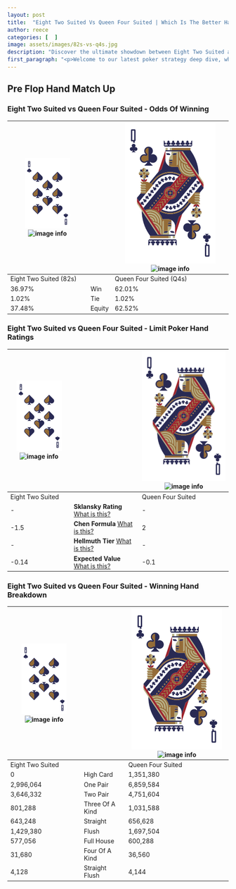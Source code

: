 ```yaml
---
layout: post
title:  "Eight Two Suited Vs Queen Four Suited | Which Is The Better Hand In Poker? A Complete Guide"
author: reece
categories: [  ]
image: assets/images/82s-vs-q4s.jpg
description: "Discover the ultimate showdown between Eight Two Suited and Queen Four Suited in poker! Uncover the odds, strategies, and scenarios where one hand triumphs over the other. Get ready to up your poker game with this thrilling analysis."
first_paragraph: "<p>Welcome to our latest poker strategy deep dive, where we're pitting two distinct hands against each other in a high-stakes showdown: Eight Two Suited vs Queen Four Suited.</p><p>In the dynamic world of poker, every decision counts, and knowing which hand holds the upper hand is key to your success at the table.</p><p>In this article, we'll dissect these two hands, explore the scenarios where one dominates the other, and equip you with the knowledge to make strategic choices that can tip the odds in your favor.</p><p>Get ready to unravel the intriguing dynamics of these poker hands and elevate your game to new heights.</p>"
---
```




[comment]: # (sp0)

## Pre Flop Hand Match Up

<div class="table hand-ratings" markdown="1"> 



### Eight Two Suited vs Queen Four Suited - Odds Of Winning


    
| ![image info](assets/images/hand1/8.png) ![image info](assets/images/hand1/2s.png) |  | ![image info](assets/images/hand2/Q.png) ![image info](assets/images/hand2/4s.png) |
| -------- | -------- | -------- |
| Eight Two Suited (82s) |  | Queen Four Suited (Q4s) |
| 36.97% | Win | 62.01% |
| 1.02% | Tie | 1.02% |
| 37.48% | Equity | 62.52% |




[comment]: # (sp1)



### Eight Two Suited vs Queen Four Suited - Limit Poker Hand Ratings


    
| ![image info](assets/images/hand1/8.png) ![image info](assets/images/hand1/2s.png) |  | ![image info](assets/images/hand2/Q.png) ![image info](assets/images/hand2/4s.png) |
| -------- | -------- | -------- |
| Eight Two Suited |  | Queen Four Suited |
| - | **Sklansky Rating** [What is this?](/sklansky-rating-explained) | - |
| -1.5 | **Chen Formula** [What is this?](/chen-formula-explained) | 2 |
| - | **Hellmuth Tier** [What is this?](/Hellmuth-tier-explained) | - |
| -0.14 | **Expected Value** [What is this?](/expected-value-explained) | -0.1 |




[comment]: # (sp2)



### Eight Two Suited vs Queen Four Suited - Winning Hand Breakdown


    
| ![image info](assets/images/hand1/8.png) ![image info](assets/images/hand1/2s.png) |  | ![image info](assets/images/hand2/Q.png) ![image info](assets/images/hand2/4s.png) |
| -------- | -------- | -------- |
| Eight Two Suited |  | Queen Four Suited |
| 0 | High Card | 1,351,380 |
| 2,996,064 | One Pair | 6,859,584 |
| 3,646,332 | Two Pair | 4,751,604 |
| 801,288 | Three Of A Kind | 1,031,588 |
| 643,248 | Straight | 656,628 |
| 1,429,380 | Flush | 1,697,504 |
| 577,056 | Full House | 600,288 |
| 31,680 | Four Of A Kind | 36,560 |
| 4,128 | Straight Flush | 4,144 |




[comment]: # (sp3)



</div>

[comment]: # (sp4)



[comment]: # (sp5)

